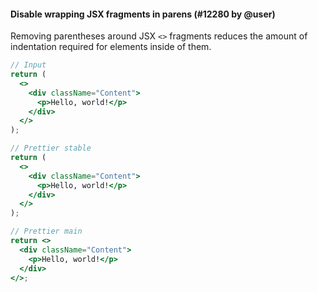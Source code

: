 <!--
1. Fill in a title, the PR number and your user name.

2. Optionally write a description. Many times it’s enough with just sample code.

3. Change ```jsx to your language. For example, ```yaml.

4. Change the `// Input` and `// Prettier` comments to the comment syntax of your language. For example, `# Input`.

5. Choose some nice input example code. Paste it along with the output before and after your PR.

-->

#### Disable wrapping JSX fragments in parens (#12280 by @user)

Removing parentheses around JSX `<>` fragments reduces the amount of indentation required for elements inside of them.

<!-- prettier-ignore -->
```jsx
// Input
return (
  <>
    <div className="Content">
      <p>Hello, world!</p>
    </div>
  </>
);

// Prettier stable
return (
  <>
    <div className="Content">
      <p>Hello, world!</p>
    </div>
  </>
);

// Prettier main
return <>
  <div className="Content">
    <p>Hello, world!</p>
  </div>
</>;
```

